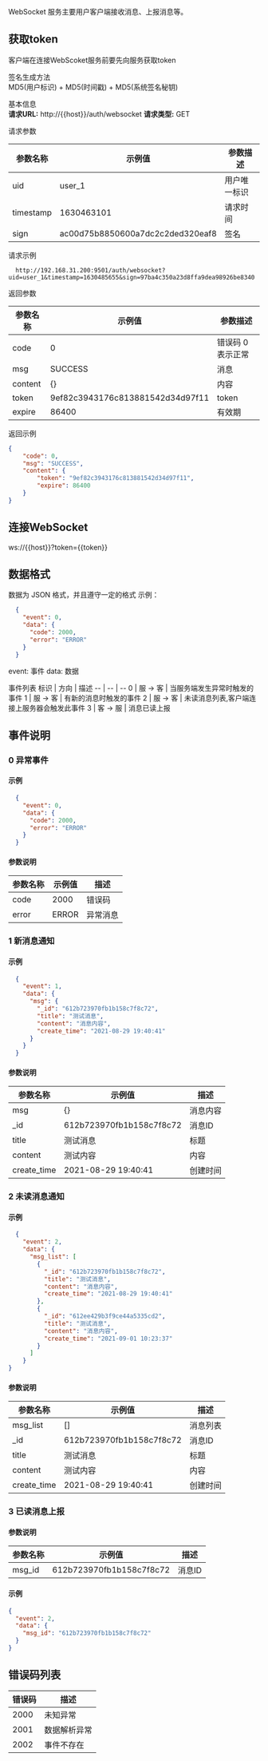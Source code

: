 WebSocket 服务主要用户客户端接收消息、上报消息等。

## 获取token

客户端在连接WebScoket服务前要先向服务获取token

签名生成方法  
MD5(用户标识) + MD5(时间戳) + MD5(系统签名秘钥)

基本信息  
**请求URL:** http://{{host}}/auth/websocket
**请求类型:** GET

请求参数

参数名称 | 示例值 | 参数描述
 --- | --- | ---
uid | user_1 | 用户唯一标识
timestamp | 1630463101 |请求时间
sign | ac00d75b8850600a7dc2c2ded320eaf8 | 签名

请求示例  
```
  http://192.168.31.200:9501/auth/websocket?uid=user_1&timestamp=1630485655&sign=97ba4c350a23d8ffa9dea98926be8340
```

返回参数

参数名称 | 示例值 | 参数描述
 --- | --- | ---
code | 0 | 错误码 0表示正常
msg | SUCCESS | 消息
content | {} | 内容
token | 9ef82c3943176c813881542d34d97f11 | token
expire | 86400 | 有效期

返回示例
```json
{
	"code": 0,
	"msg": "SUCCESS",
	"content": {
		"token": "9ef82c3943176c813881542d34d97f11",
		"expire": 86400
	}
}
```

## 连接WebSocket

 ws://{{host}}?token={{token}}

## 数据格式
数据为 JSON 格式，并且遵守一定的格式
示例：
```json
  {
    "event": 0,
    "data": {
      "code": 2000,
      "error": "ERROR"
    }
  }
```
event: 事件
data: 数据

事件列表
标识 | 方向 | 描述
-- | -- | --
0 | 服 -> 客 | 当服务端发生异常时触发的事件
1 | 服 -> 客 | 有新的消息时触发的事件
2 | 服 -> 客 | 未读消息列表,客户端连接上服务器会触发此事件
3 | 客 -> 服 | 消息已读上报

## 事件说明

### 0 异常事件
#### 示例
```json
  {
    "event": 0,
    "data": {
      "code": 2000,
      "error": "ERROR"
    }
  }
```
#### 参数说明
参数名称 | 示例值 | 描述
--- | --- | ---
code | 2000 | 错误码
error| ERROR | 异常消息

### 1 新消息通知
#### 示例
```json
  {
    "event": 1,
    "data": {
      "msg": {
        "_id": "612b723970fb1b158c7f8c72",
        "title": "测试消息",
        "content": "消息内容",
        "create_time": "2021-08-29 19:40:41"
      }
    }
  }
```

#### 参数说明
参数名称 | 示例值 | 描述
--- | --- | ---
msg | {} | 消息内容
_id | 612b723970fb1b158c7f8c72 | 消息ID
title | 测试消息 | 标题
content | 测试内容 | 内容
create_time | 2021-08-29 19:40:41 | 创建时间

### 2 未读消息通知
#### 示例
```json
  {
    "event": 2,
    "data": {
      "msg_list": [
        {
          "_id": "612b723970fb1b158c7f8c72",
          "title": "测试消息",
          "content": "消息内容",
          "create_time": "2021-08-29 19:40:41"
        },
        {
          "_id": "612ee429b3f9ce44a5335cd2",
          "title": "测试消息",
          "content": "消息内容",
          "create_time": "2021-09-01 10:23:37"
        }
      ]
    }
}
```

#### 参数说明
参数名称 | 示例值 | 描述
--- | --- | ---
msg_list | [] | 消息列表
_id | 612b723970fb1b158c7f8c72 | 消息ID
title | 测试消息 | 标题
content | 测试内容 | 内容
create_time | 2021-08-29 19:40:41 | 创建时间

### 3 已读消息上报

#### 参数说明
参数名称 | 示例值 | 描述
--- | --- | ---
msg_id | 612b723970fb1b158c7f8c72| 消息ID

#### 示例
```json
{
  "event": 2,
  "data": {
    "msg_id": "612b723970fb1b158c7f8c72"
  }
}
```

## 错误码列表

错误码 | 描述
-- | --
2000 | 未知异常
2001 | 数据解析异常
2002 | 事件不存在